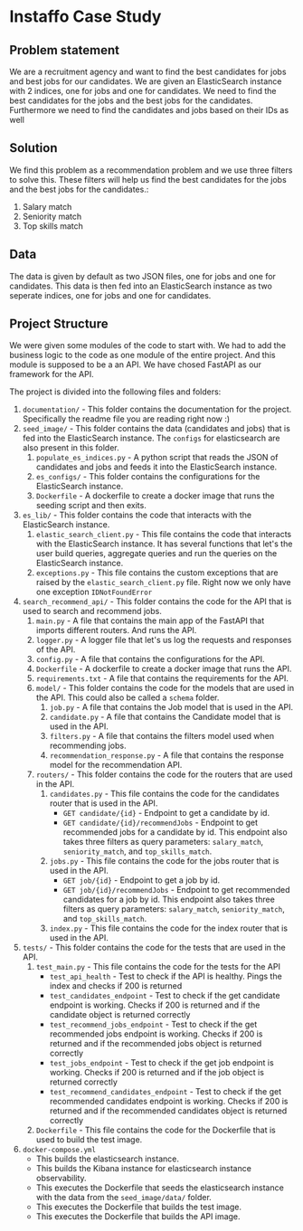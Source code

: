 # Instaffo Case Study

## Problem statement
We are a recruitment agency and want to find the best candidates for jobs and best jobs for our candidates.
We are given an ElasticSearch instance with 2 indices, one for jobs and one for candidates.
We need to find the best candidates for the jobs and the best jobs for the candidates.
Furthermore we need to find the candidates and jobs based on their IDs as well

## Solution
We find this problem as a recommendation problem and we use three filters to solve this. These filters will help us find the best candidates for the jobs and the best jobs for the candidates.:
1. Salary match
2. Seniority match
3. Top skills match

## Data
The data is given by default as two JSON files, one for jobs and one for candidates. 
This data is then fed into an ElasticSearch instance as two seperate indices, one for jobs and one for candidates.

## Project Structure
We were given some modules of the code to start with. We had to add the business logic to the code as one module of the entire project. And this module is supposed to be a an API. We have chosed FastAPI as our framework for the API.

The project is divided into the following files and folders:
1. `documentation/` - This folder contains the documentation for the project. Specifically the readme file you are reading right now :)
2. `seed_image/` - This folder contains the data (candidates and jobs) that is fed into the ElasticSearch instance. The `configs` for elasticsearch are also present in this folder.
    1. `populate_es_indices.py` - A python script that reads the JSON of candidates and jobs and feeds it into the ElasticSearch instance.
    2. `es_configs/` - This folder contains the configurations for the ElasticSearch instance.
    3. `Dockerfile` - A dockerfile to create a docker image that runs the seeding script and then exits.
3. `es_lib/` - This folder contains the code that interacts with the ElasticSearch instance.
    1. `elastic_search_client.py` - This file contains the code that interacts with the ElasticSearch instance. It has several functions that let's the user build queries, aggregate queries and run the queries on the ElasticSearch instance.
    2. `exceptions.py` - This file contains the custom exceptions that are raised by the `elastic_search_client.py` file. Right now we only have one exception `IDNotFoundError`
4. `search_recommend_api/` - This folder contains the code for the API that is used to search and recommend jobs.
    1. `main.py` - A file that contains the main app of the FastAPI that imports different routers. And runs the API.
    2. `logger.py` - A logger file that let's us log the requests and responses of the API.
    3. `config.py` - A file that contains the configurations for the API.
    4. `Dockerfile` - A dockerfile to create a docker image that runs the API.
    5. `requirements.txt` - A file that contains the requirements for the API.
    6. `model/` - This folder contains the code for the models that are used in the API. This could also be called a `schema` folder.
        1. `job.py` - A file that contains the Job model that is used in the API.
        2. `candidate.py` - A file that contains the Candidate model that is used in the API.
        3. `filters.py` - A file that contains the filters model used when recommending jobs.
        4. `recommendation_response.py` - A file that contains the response model for the recommendation API.
    7. `routers/` - This folder contains the code for the routers that are used in the API.
        1. `candidates.py` - This file contains the code for the candidates router that is used in the API.
            * `GET candidate/{id}` - Endpoint to get a candidate by id.
            * `GET candidate/{id}/recommendJobs` - Endpoint to get recommended jobs for a candidate by id. This endpoint also takes three filters as query parameters: `salary_match`, `seniority_match`, and `top_skills_match`.
        2. `jobs.py` - This file contains the code for the jobs router that is used in the API.
            * `GET job/{id}` - Endpoint to get a job by id.
            * `GET job/{id}/recommendJobs` - Endpoint to get recommended candidates for a job by id. This endpoint also takes three filters as query parameters: `salary_match`, `seniority_match`, and `top_skills_match`.
        3. `index.py` - This file contains the code for the index router that is used in the API.
5. `tests/` - This folder contains the code for the tests that are used in the API.
    1. `test_main.py` - This file contains the code for the tests for the API
        * `test_api_health` - Test to check if the API is healthy. Pings the index and checks if 200 is returned
        * `test_candidates_endpoint` - Test to check if the get candidate endpoint is working. Checks if 200 is returned and if the candidate object is returned correctly
        * `test_recommend_jobs_endpoint` - Test to check if the get recommended jobs endpoint is working. Checks if 200 is returned and if the recommended jobs object is returned correctly
        * `test_jobs_endpoint` - Test to check if the get job endpoint is working. Checks if 200 is returned and if the job object is returned correctly
        * `test_recommend_candidates_endpoint` - Test to check if the get recommended candidates  endpoint is working. Checks if 200 is returned and if the recommended candidates object is returned correctly
    2. `Dockerfile` - This file contains the code for the Dockerfile that is used to build the test image.
6. `docker-compose.yml`
    * This builds the elasticsearch instance. 
    * This builds the Kibana instance for elasticsearch instance observability. 
    * This executes the Dockerfile that seeds the elasticsearch instance with the data from the `seed_image/data/` folder.
    * This executes the Dockerfile that builds the test image.
    * This executes the Dockerfile that builds the API image.